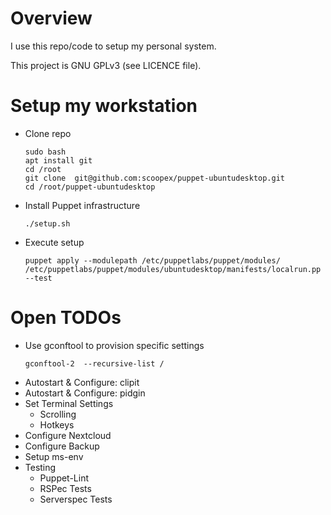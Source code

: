 # Overview

I use this repo/code to setup my personal system.

This project is GNU GPLv3 (see LICENCE file).

# Setup my workstation

 * Clone repo
   ```
   sudo bash
   apt install git
   cd /root
   git clone  git@github.com:scoopex/puppet-ubuntudesktop.git
   cd /root/puppet-ubuntudesktop
   ```

 * Install Puppet infrastructure
   ```
   ./setup.sh
   ```

 * Execute setup
   ```
   puppet apply --modulepath /etc/puppetlabs/puppet/modules/ /etc/puppetlabs/puppet/modules/ubuntudesktop/manifests/localrun.pp  --test
   ```

# Open TODOs

 * Use gconftool to provision specific settings
   ```
   gconftool-2  --recursive-list /
   ```
 * Autostart & Configure: clipit
 * Autostart & Configure: pidgin
 * Set Terminal Settings
   * Scrolling
   * Hotkeys
 * Configure Nextcloud
 * Configure Backup
 * Setup ms-env
 * Testing
   * Puppet-Lint
   * RSPec Tests
   * Serverspec Tests
